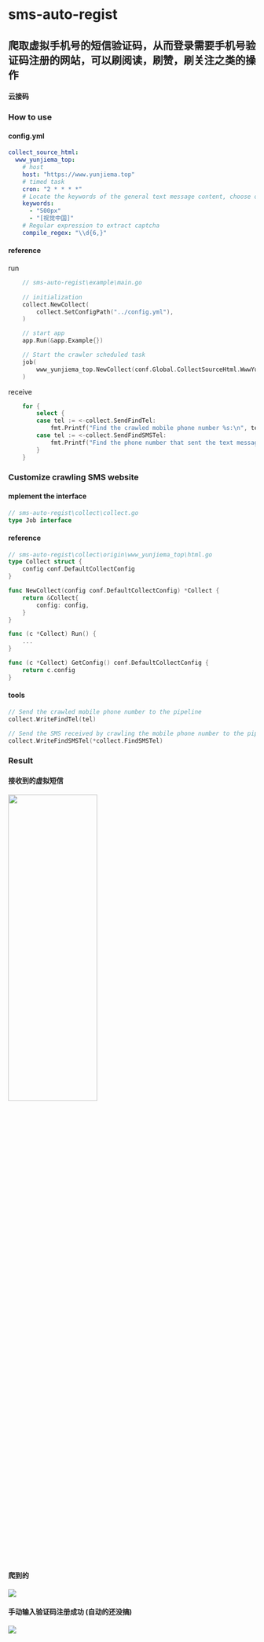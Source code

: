 # sms-auto-regist 
## 爬取虚拟手机号的短信验证码，从而登录需要手机号验证码注册的网站，可以刷阅读，刷赞，刷关注之类的操作
#### 云接码
<h>


### How to use

#### config.yml
```yml
collect_source_html:
  www_yunjiema_top:
    # host
    host: "https://www.yunjiema.top"
    # timed task
    cron: "2 * * * *"
    # Locate the keywords of the general text message content, choose one of multiple keywords
    keywords:
      - "500px"
      - "[视觉中国]"
    # Regular expression to extract captcha
    compile_regex: "\\d{6,}"	
```	
	
	
	
#### reference 

run

```go
    // sms-auto-regist\example\main.go
	
    // initialization 
	collect.NewCollect(
		collect.SetConfigPath("../config.yml"),
	)

	// start app
	app.Run(&app.Example{})

	// Start the crawler scheduled task
	job(
		www_yunjiema_top.NewCollect(conf.Global.CollectSourceHtml.WwwYunjiemaTop),
	)
```

receive
```go
	for {
		select {
		case tel := <-collect.SendFindTel:
			fmt.Printf("Find the crawled mobile phone number %s:\n", tel)
		case tel := <-collect.SendFindSMSTel:
			fmt.Printf("Find the phone number that sent the text message%s:\n", tel)
		}
	}
```


### Customize crawling SMS website

#### mplement the interface
```go
// sms-auto-regist\collect\collect.go
type Job interface
```

#### reference
```go
// sms-auto-regist\collect\origin\www_yunjiema_top\html.go
type Collect struct {
	config conf.DefaultCollectConfig
}

func NewCollect(config conf.DefaultCollectConfig) *Collect {
	return &Collect{
		config: config,
	}
}

func (c *Collect) Run() {
	...
}

func (c *Collect) GetConfig() conf.DefaultCollectConfig {
	return c.config
}
```

#### tools
```go
// Send the crawled mobile phone number to the pipeline
collect.WriteFindTel(tel)

// Send the SMS received by crawling the mobile phone number to the pipeline
collect.WriteFindSMSTel(*collect.FindSMSTel)
```


### Result
#### 接收到的虚拟短信  

<image src="https://user-images.githubusercontent.com/20228139/200343258-7c6696c1-79c6-4b31-99dd-5f85b8e8bb91.png" width=60% height=40%>

#### 爬到的 
  
<image src="https://user-images.githubusercontent.com/20228139/200343508-05558328-6469-4d47-9894-7a50bdff2afb.png">

#### 手动输入验证码注册成功 (自动的还没搞)

<image src="https://user-images.githubusercontent.com/20228139/200343210-e8481c0e-551e-4e89-a73d-5edd9f34ab8b.png">
